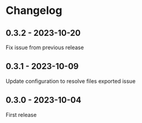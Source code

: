 # Changelog

## 0.3.2 - 2023-10-20

Fix issue from previous release

## 0.3.1 - 2023-10-09

Update configuration to resolve files exported issue

## 0.3.0 - 2023-10-04

First release
